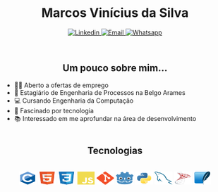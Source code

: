 <h1 align="center">Marcos Vinícius da Silva</h1>

<p align="center">
  <a href="https://www.linkedin.com/in/marcosvinicius-da-silva/">
    <img alt="Linkedin" src="https://img.shields.io/badge/LinkedIn-000?style=for-the-badge&logo=linkedin&logoColor=0E76A8">
  </a>
  <a href="mailto:marcos.vinicius.da.silva.pro@gmail.com">
    <img alt="Email" src="https://img.shields.io/badge/-Email-000?style=for-the-badge&logo=microsoft-outlook&logoColor=007BFF">
  </a>
  <a href="https://web.whatsapp.com/send?phone=5537999077044">
    <img alt="Whatsapp" src="https://img.shields.io/badge/-Whatsapp-000?style=for-the-badge&logo=whatsapp&logoColor=007BFF">
  </a>
</p><br>

<h2 align="center">Um pouco sobre mim...</h2>

- 🙇‍♂️ Aberto a ofertas de emprego<br>
- 🦾 Estagiário de Engenharia de Processos na Belgo Arames<br>
- 💻 Cursando Engenharia da Computação<br>
- 🎇 Fascinado por tecnologia<br>
- 📚 Interessado em me aprofundar na área de desenvolvimento<br><br>

<h2 align="center">Tecnologias</h2>

<p align="center"><br>
  <img alt="C" height="30" width="40" src="https://raw.githubusercontent.com/devicons/devicon/master/icons/c/c-original.svg">
  <img alt="HTML" height="30" width="40" src="https://raw.githubusercontent.com/devicons/devicon/master/icons/html5/html5-original.svg">
  <img alt="CSS" height="30" width="40" src="https://raw.githubusercontent.com/devicons/devicon/master/icons/css3/css3-original.svg">
  <img alt="Js" height="30" width="40" src="https://raw.githubusercontent.com/devicons/devicon/master/icons/javascript/javascript-plain.svg">
  <img alt="Git" height="30" width="40" src="https://raw.githubusercontent.com/devicons/devicon/master/icons/git/git-original.svg">
  <img alt="Godot" height="30" width="40" src="https://raw.githubusercontent.com/devicons/devicon/master/icons/godot/godot-original.svg">
  <img alt="Python" height="30" width="40" src="https://raw.githubusercontent.com/devicons/devicon/master/icons/python/python-original.svg">
  <img alt="MySQL" height="30" width="40" src="https://raw.githubusercontent.com/devicons/devicon/master/icons/mysql/mysql-original.svg">
  <img alt="MicrosoftSQLServer" height="30" width="40" src="https://raw.githubusercontent.com/devicons/devicon/master/icons/microsoftsqlserver/microsoftsqlserver-original.svg">
  <img alt="SQLite" height="30" width="40" src="https://raw.githubusercontent.com/devicons/devicon/master/icons/sqlite/sqlite-original.svg">
</p>
